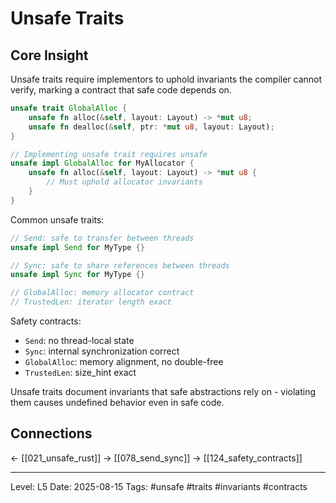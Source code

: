 # Unsafe Traits

## Core Insight
Unsafe traits require implementors to uphold invariants the compiler cannot verify, marking a contract that safe code depends on.

```rust
unsafe trait GlobalAlloc {
    unsafe fn alloc(&self, layout: Layout) -> *mut u8;
    unsafe fn dealloc(&self, ptr: *mut u8, layout: Layout);
}

// Implementing unsafe trait requires unsafe
unsafe impl GlobalAlloc for MyAllocator {
    unsafe fn alloc(&self, layout: Layout) -> *mut u8 {
        // Must uphold allocator invariants
    }
}
```

Common unsafe traits:
```rust
// Send: safe to transfer between threads
unsafe impl Send for MyType {}

// Sync: safe to share references between threads
unsafe impl Sync for MyType {}

// GlobalAlloc: memory allocator contract
// TrustedLen: iterator length exact
```

Safety contracts:
- `Send`: no thread-local state
- `Sync`: internal synchronization correct
- `GlobalAlloc`: memory alignment, no double-free
- `TrustedLen`: size_hint exact

Unsafe traits document invariants that safe abstractions rely on - violating them causes undefined behavior even in safe code.

## Connections
← [[021_unsafe_rust]]
→ [[078_send_sync]]
→ [[124_safety_contracts]]

---
Level: L5
Date: 2025-08-15
Tags: #unsafe #traits #invariants #contracts